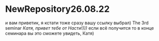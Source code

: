 # NewRepository26.08.22
и вам приветик, я кстати тоже сразу вашу ссылку выбрал)
The 3rd seminar
*Катя, привет тебе от Насти!)))*
если всё получится то в конце семинара вы это сможете увидеть, Катя)

